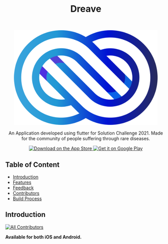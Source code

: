 <h1 align="center"> Dreave </h1> <br>


<p align="center">
  <a href="https://github.com/woinbo/Dreave">
    <img alt="Dreave" title="Dreave" src="DREAVE.svg" width="450">
  </a>
</p>

<p align="center">
  An Application developed using flutter for Solution Challenge 2021.
  Made for the community of people suffering through  rare diseases.
</p>

<p align="center">
  <a href="https://itunes.apple.com/us/app/gitpoint/id1251245162?mt=8">
    <img alt="Download on the App Store" title="App Store" src="http://i.imgur.com/0n2zqHD.png" width="140">
  </a>

  <a href="https://play.google.com/store/apps/details?id=com.gitpoint">
    <img alt="Get it on Google Play" title="Google Play" src="http://i.imgur.com/mtGRPuM.png" width="140">
  </a>
</p>


## Table of Content 

- [Introduction](#introduction)
- [Features](#features)
- [Feedback](#feedback)
- [Contributors](#contributors)
- [Build Process](#build-process)

## Introduction

[![All Contributors](https://img.shields.io/badge/all_contributors-4-orange.svg?style=flat-square)](./Contributors.md)


**Available for both iOS and Android.**



